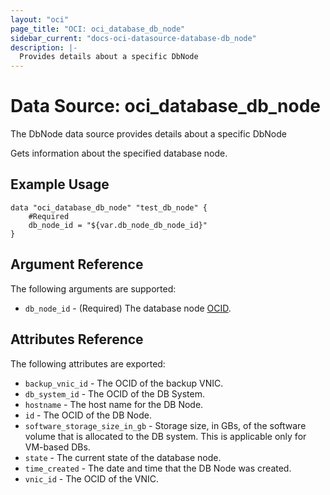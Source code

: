 ```yaml
---
layout: "oci"
page_title: "OCI: oci_database_db_node"
sidebar_current: "docs-oci-datasource-database-db_node"
description: |-
  Provides details about a specific DbNode
---
```


# Data Source: oci_database_db_node
The DbNode data source provides details about a specific DbNode

Gets information about the specified database node.

## Example Usage

```hcl
data "oci_database_db_node" "test_db_node" {
	#Required
	db_node_id = "${var.db_node_db_node_id}"
}
```

## Argument Reference

The following arguments are supported:

* `db_node_id` - (Required) The database node [OCID](https://docs.us-phoenix-1.oraclecloud.com/Content/General/Concepts/identifiers.htm).


## Attributes Reference

The following attributes are exported:

* `backup_vnic_id` - The OCID of the backup VNIC.
* `db_system_id` - The OCID of the DB System.
* `hostname` - The host name for the DB Node.
* `id` - The OCID of the DB Node.
* `software_storage_size_in_gb` - Storage size, in GBs, of the software volume that is allocated to the DB system. This is applicable only for VM-based DBs. 
* `state` - The current state of the database node.
* `time_created` - The date and time that the DB Node was created.
* `vnic_id` - The OCID of the VNIC.

